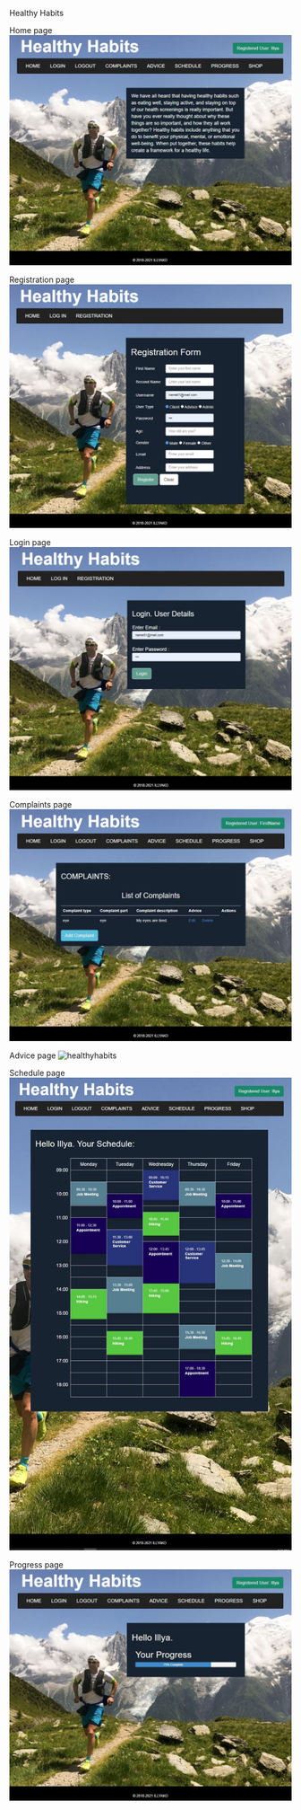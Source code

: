 Healthy Habits

Home page
![healthyhabits](./screenshots/home.jpg)

Registration page
![healthyhabits](./screenshots/registration.jpg)

Login page
![healthyhabits](./screenshots/login.jpg)

Complaints page
![healthyhabits](./screenshots/complaints.jpg)

Advice page
![healthyhabits](./screenshots/advice.jpg)

Schedule page
![healthyhabits](./screenshots/schedule.jpg)

Progress page
![healthyhabits](./screenshots/progress.jpg)
